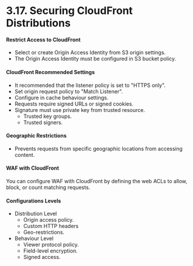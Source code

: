 # 3.17. Securing CloudFront Distributions

#### Restrict Access to CloudFront

- Select or create Origin Access Identity from S3 origin settings.
- The Origin Access Identity must be configured in S3 bucket policy.

#### CloudFront Recommended Settings

- It recommended that the listener policy is set to "HTTPS only".
- Set origin request policy to "Match Listener".
- Configure in cache behaviour settings.
- Requests require signed URLs or signed cookies.
- Signature must use private key from trusted resource.
  - Trusted key groups.
  - Trusted signers.

#### Geographic Restrictions

- Prevents requests from specific geographic locations from accessing content.

#### WAF with CloudFront

You can configure WAF with CloudFront by defining the web ACLs to allow, block, or count matching requests.

#### Configurations Levels

- Distribution Level
  - Origin access policy.
  - Custom HTTP headers
  - Geo-restrictions.
- Behaviour Level
  - Viewer protocol policy.
  - Field-level encryption.
  - Signed access.
